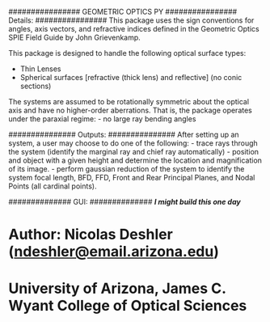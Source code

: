 ################
GEOMETRIC OPTICS PY
################
Details:
################
This package uses the sign conventions for angles, axis vectors, and refractive indices
defined in the Geometric Optics SPIE Field Guide by John Grievenkamp.

This package is designed to handle the following optical surface types:
   - Thin Lenses
   - Spherical surfaces [refractive (thick lens) and reflective] (no conic sections)

The systems are assumed to be rotationally symmetric about the optical axis and have no higher-order aberrations.
That is, the package operates under the paraxial regime:
    - no large ray bending angles

###############
Outputs:
###############
After setting up an system, a user may choose to do one of the following:
    - trace rays through the system (identify the marginal ray and chief ray automatically)
    - position and object with a given height and determine the location and magnification of its image.
    - perform gaussian reduction of the system to identify the system focal length, BFD, FFD, Front and Rear Principal
      Planes, and Nodal Points (all cardinal points).

##############
GUI:
##############
***I might build this one day***



# Author: Nicolas Deshler (ndeshler@email.arizona.edu)
# University of Arizona, James C. Wyant College of Optical Sciences
